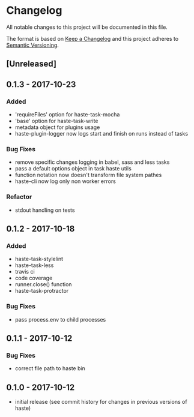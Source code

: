 # Changelog
All notable changes to this project will be documented in this file.

The format is based on [Keep a Changelog](http://keepachangelog.com/en/1.0.0/)
and this project adheres to [Semantic Versioning](http://semver.org/spec/v2.0.0.html).

## [Unreleased]

## 0.1.3 - 2017-10-23

### Added
 - 'requireFiles' option for haste-task-mocha
 - 'base' option for haste-task-write
 - metadata object for plugins usage
 - haste-plugin-logger now logs start and finish on runs instead of tasks

### Bug Fixes
 - remove specific changes logging in babel, sass and less tasks
 - pass a default options object in task haste utils
 - function notation now doesn't transform file system pathes
 - haste-cli now log only non worker errors

### Refactor
 - stdout handling on tests

## 0.1.2 - 2017-10-18

### Added
 - haste-task-stylelint
 - haste-task-less
 - travis ci
 - code coverage
 - runner.close() function
 - haste-task-protractor

### Bug Fixes
 - pass process.env to child processes

## 0.1.1 - 2017-10-12

### Bug Fixes
 - correct file path to haste bin

## 0.1.0 - 2017-10-12
 - initial release (see commit history for changes in previous versions of haste)
